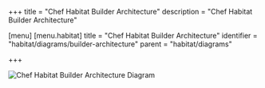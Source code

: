 +++
title = "Chef Habitat Builder Architecture"
description = "Chef Habitat Builder Architecture"

[menu]
  [menu.habitat]
    title = "Chef Habitat Builder Architecture"
    identifier = "habitat/diagrams/builder-architecture"
    parent = "habitat/diagrams"

+++

![Chef Habitat Builder Architecture Diagram](/images/infographics/habitat-builder-architecture.png)
